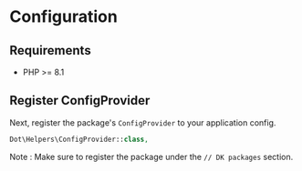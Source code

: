 # Configuration

## Requirements

- PHP >= 8.1

## Register ConfigProvider

Next, register the package's `ConfigProvider` to your application config.

```php
Dot\Helpers\ConfigProvider::class,
```

Note : Make sure to register the package under the `// DK packages` section.